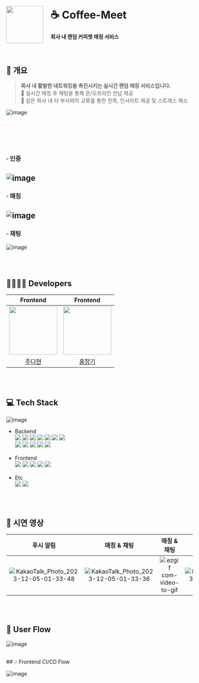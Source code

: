 <div style="display: flex; align-items: flex-start;">
  <div style="margin-top: 35px;">
    <img src="https://github.com/coffee-meet/frontend/assets/96521594/9f6c918b-a27e-4776-bd00-62f8880b6bda" width="100" height="100">
  </div>
  <div style="margin-left: 20px;">
    <h1>☕️ Coffee-Meet</h1>
    <h4>회사 내 랜덤 커피챗 매칭 서비스</h4>
  </div>
</div>  
<br>

##  📣 개요
> **회사 내 활발한 네트워킹을 촉진시키는 실시간 랜덤 매칭 서비스입니다.**  
  > 💬 실시간 매칭 후 채팅을 통해 온/오프라인 만남 제공  
  > 💬 같은 회사 내 타 부서와의 교류를 통한 친목, 인사이트 제공 및 스트레스 해소

![image](https://github.com/coffee-meet/frontend/assets/96521594/58123888-78c3-4e69-b863-1da27e66e9b0)


<br><br>
--
### ▫️ 인증
![image](https://github.com/coffee-meet/frontend/assets/96521594/381530db-bed0-46d6-bab4-9170c15e0839)
<br>
--
### ▫️ 매칭
![image](https://github.com/coffee-meet/frontend/assets/96521594/bb01bf33-2a5d-41c8-9f1d-b25970bd0a93)
<br>
--
### ▫️ 채팅  
![image](https://github.com/coffee-meet/frontend/assets/96521594/fcce0b4e-8afb-447b-afbe-f218a4191392)

<br><br>  

## 👨‍👩‍👧‍👦 Developers

|                                          Frontend                                          |                                          Frontend                                           |   
|:-----------------------------------------------------------------------------------------:|:------------------------------------------------------------------------------------------:|
| <img src="https://avatars.githubusercontent.com/u/96521594?s=300&v=4" width="130" height="130"> | <img src ="https://avatars.githubusercontent.com/u/69716992?v=4" width="130" height="130"> | 
|                           [주다현](https://github.com/judahhh)                           |                          [홍창기](https://github.com/cheshier)                           


<br><br>

## 💻 Tech Stack
![image](https://github.com/coffee-meet/frontend/assets/96521594/f8b0017a-80ee-4675-8cd1-4319439d86f9)


- Backend  
  <img src="https://img.shields.io/badge/Java 17-007396?style=flat&logoColor=white">
  <img src="https://img.shields.io/badge/Spring Boot 3-6DB33F?style=flat&logoColor=white">
  <img src="https://img.shields.io/badge/Gradle-02303A?style=flat&logoColor=white">
  <img src="https://img.shields.io/badge/Json Web Token-000000?style=flat&logoColor=white">
  <img src="https://img.shields.io/badge/Junit5-25A162?style=flat&logoColor=white">
  <img src="https://img.shields.io/badge/MySQL-4479A1?style=flat&logoColor=white">
  <img src="https://img.shields.io/badge/Redis-DC382D?style=flat&logoColor=white"><br>
  <img src="https://img.shields.io/badge/EC2-FF9900?style=flat&logoColor=white">
  <img src="https://img.shields.io/badge/S3-569A31?style=flat&logoColor=white">
  <img src="https://img.shields.io/badge/Docker-2496ED?style=flat&logoColor=white">
  <img src="https://img.shields.io/badge/Nginx-009639?style=flat&logoColor=white">
  <img src="https://img.shields.io/badge/Firebase-FFCA28?style=flat&logoColor=white">  
  <br>
- Frontend  
  <img src="https://img.shields.io/badge/Typescript-3178C6?style=flat&logoColor=white">
  <img src="https://img.shields.io/badge/React-61DAFB?style=flat&logoColor=white">
  <img src="https://img.shields.io/badge/React Router-CA4245?style=flat&logoColor=white">
  <img src="https://img.shields.io/badge/React Hook Form-EC5990?style=flat&logoColor=white">
  <img src="https://img.shields.io/badge/Axios-5A29E4?style=flat&logoColor=white">  
  <br>
- Etc  
  <img src="https://img.shields.io/badge/Slack-4A154B?style=flat&logoColor=white">
  <img src="https://img.shields.io/badge/Notion-000000?style=flat&logoColor=white">

<br><br>

## 🔩 시연 영상

|                                                **푸시 알림**                                                |                                     **매칭 & 채팅**                                     | **매칭 & 채팅** | **프로필 조회** |
|:-------------------------------------------------------------------------------------------------------:|:-----------------------------------------------------------------------------------:|:----------:|:----------:|
|![KakaoTalk_Photo_2023-12-05-01-33-48](https://github.com/coffee-meet/frontend/assets/96521594/b23922d2-eb62-4599-ab7b-4db066d34fa1)|![KakaoTalk_Photo_2023-12-05-01-33-36](https://github.com/coffee-meet/frontend/assets/96521594/8d46cdc3-3456-4518-bcdc-5fb116334c98)|![ezgif com-video-to-gif](https://github.com/coffee-meet/frontend/assets/96521594/ee77ac3f-a993-4f88-ac83-e4c1a960dbf1)|![KakaoTalk_Photo_2023-12-05-01-38-29](https://github.com/coffee-meet/frontend/assets/96521594/6ae8b848-f3fa-4043-878e-f73def6c8f4b)|
<br><br> 




## 📲 User Flow
![image](https://github.com/coffee-meet/frontend/assets/96521594/be3698db-57a9-418d-8f9e-fabfaf4d7e6d)

<br>
## 🎶 Frontend CI/CD Flow

![image](https://github.com/coffee-meet/frontend/assets/96521594/ec881073-5ac3-4054-9f4f-6d93eff105f6)


